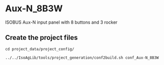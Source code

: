 # Aux-N_8B3W
ISOBUS Aux-N input panel with 8 buttons and 3 rocker

## Create the project files 

	cd project_data/project_config/

	../../IsoAgLib/tools/project_generation/conf2build.sh conf_Aux-N_8B3W
